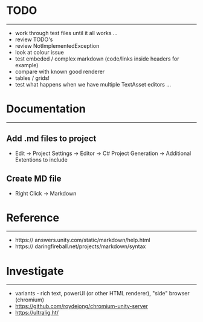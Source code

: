 # TODO
------------------------------------------------------------------------------

* work through test files until it all works ...
* review TODO's
* review NotImplementedException
* look at colour issue
* test embeded / complex markdown (code/links inside headers for example)
* compare with known good renderer
* tables / grids!
* test what happens when we have multiple TextAsset editors ...

# Documentation
------------------------------------------------------------------------------

## Add .md files to project

* Edit -> Project Settings -> Editor -> C# Project Generation -> Additional Extentions to include

## Create MD file

* Right Click -> Markdown


# Reference
------------------------------------------------------------------------------

* https:// answers.unity.com/static/markdown/help.html
* https:// daringfireball.net/projects/markdown/syntax


# Investigate
------------------------------------------------------------------------------

* variants - rich text, powerUI (or other HTML renderer), "side" browser (chromium)
 * https://github.com/roydejong/chromium-unity-server
 * https://ultralig.ht/

